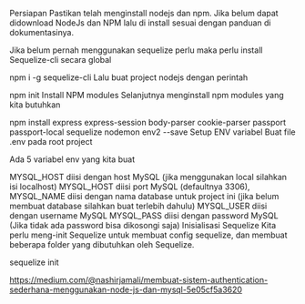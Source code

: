 Persiapan
Pastikan telah menginstall nodejs dan npm. Jika belum dapat didownload NodeJs dan NPM lalu di install sesuai dengan panduan di dokumentasinya.

Jika belum pernah menggunakan sequelize perlu maka perlu install Sequelize-cli secara global

npm i -g sequelize-cli
Lalu buat project nodejs dengan perintah

npm init
Install NPM modules
Selanjutnya menginstall npm modules yang kita butuhkan

npm install express express-session body-parser cookie-parser passport passport-local sequelize nodemon env2 --save
Setup ENV variabel
Buat file .env pada root project


Ada 5 variabel env yang kita buat

MYSQL_HOST diisi dengan host MySQL (jika menggunakan local silahkan isi localhost)
MYSQL_HOST diisi port MySQL (defaultnya 3306),
MYSQL_NAME diisi dengan nama database untuk project ini (jika belum membuat database silahkan buat terlebih dahulu)
MYSQL_USER diisi dengan username MySQL
MYSQL_PASS diisi dengan password MySQL (Jika tidak ada password bisa dikosongi saja)
Inisialisasi Sequelize
Kita perlu meng-init Sequelize untuk membuat config sequelize, dan membuat beberapa folder yang dibutuhkan oleh Sequelize.

sequelize init

https://medium.com/@nashirjamali/membuat-sistem-authentication-sederhana-menggunakan-node-js-dan-mysql-5e05cf5a3620 

